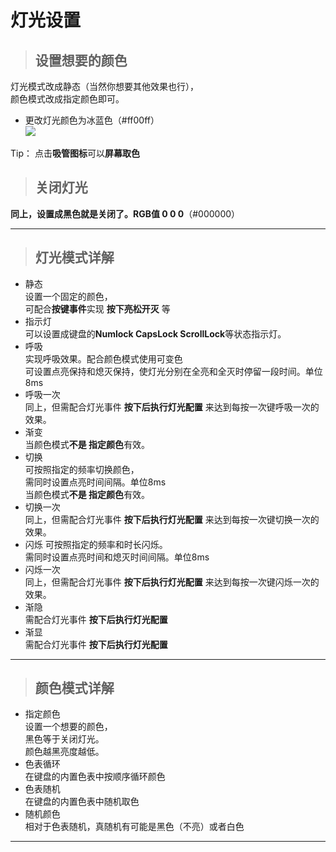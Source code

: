 
# 灯光设置  

> ## 设置想要的颜色
灯光模式改成静态（当然你想要其他效果也行），  
颜色模式改成指定颜色即可。  
- 更改灯光颜色为冰蓝色（#ff00ff）  
![](/img/led_col.jpg)  

Tip： 点击**吸管图标**可以**屏幕取色**

> ## 关闭灯光  
**同上，设置成黑色就是关闭了。RGB值 0 0 0**（#000000）   

---

> ## 灯光模式详解
- 静态  
设置一个固定的颜色，  
可配合**按键事件**实现 **按下亮松开灭** 等
- 指示灯  
可以设置成键盘的**Numlock CapsLock ScrollLock**等状态指示灯。  
- 呼吸  
实现呼吸效果。配合颜色模式使用可变色  
可设置点亮保持和熄灭保持，使灯光分别在全亮和全灭时停留一段时间。单位8ms  
- 呼吸一次  
同上，但需配合灯光事件 **按下后执行灯光配置** 来达到每按一次键呼吸一次的效果。  
- 渐变  
当颜色模式**不是 指定颜色**有效。 
- 切换  
可按照指定的频率切换颜色，  
需同时设置点亮时间间隔。单位8ms  
当颜色模式**不是 指定颜色**有效。 
- 切换一次  
同上，但需配合灯光事件 **按下后执行灯光配置** 来达到每按一次键切换一次的效果。  
- 闪烁
可按照指定的频率和时长闪烁。  
需同时设置点亮时间和熄灭时间间隔。单位8ms  
- 闪烁一次  
同上，但需配合灯光事件 **按下后执行灯光配置** 来达到每按一次键闪烁一次的效果。  
- 渐隐  
需配合灯光事件 **按下后执行灯光配置**   
- 渐显  
需配合灯光事件 **按下后执行灯光配置**  

---  

> ## 颜色模式详解
- 指定颜色  
设置一个想要的颜色，  
黑色等于关闭灯光。  
颜色越黑亮度越低。  
- 色表循环  
在键盘的内置色表中按顺序循环颜色  
- 色表随机  
在键盘的内置色表中随机取色  
- 随机颜色  
相对于色表随机，真随机有可能是黑色（不亮）或者白色  
---